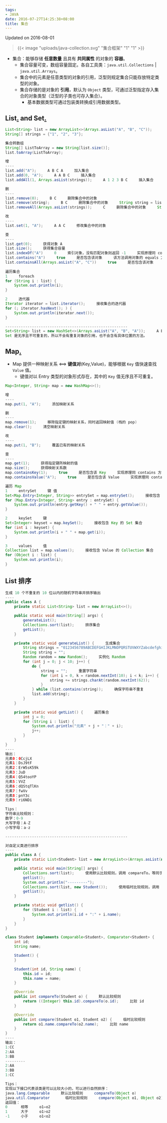 ```yaml
---
tags:
- JAVA
date: 2016-07-27T14:25:38+08:00
title: 集合
---
```


<!--more-->

Updated on 2016-08-01

> {{< image "uploads/java-collection.svg" "集合框架" "1" "1" >}}

* 集合：能够存储 **任意数量** 且具有 **共同属性** 的对象的 **容器**。
  * 集合容量可变，数组容量固定。各自工具类：`java.util.Collections` | `java.util.Arrays`。
  * 集合中的元素是任意类型的对象的引用，泛型则规定集合只能存放特定类型的对象。
  * 集合存储的是对象的 **引用**，默认为 `Object` 类型，可通过泛型指定存入集合的对象类型（泛型的子类也可存入集合）。
      * 基本数据类型可通过包装类转换成引用数据类型。

## List[.](http://download.java.net/jdk/jdk-api-localizations/jdk-api-zh-cn/publish/1.6.0/html/zh_CN/api/java/util/ArrayList.html) and Set[.](http://download.java.net/jdk/jdk-api-localizations/jdk-api-zh-cn/publish/1.6.0/html/zh_CN/api/java/util/HashSet.html)
```java
List<String> list = new ArrayList<>(Arrays.asList("A", "B", "C"));     Arrays.asList() 将数组转化为 List
String[] strings = {"1", "2", "3"};

集合转数组
String[] ListToArray = new String[list.size()];
list.toArray(ListToArray);

增
----
list.add("A");     A B C A     加入集合
list.add(0, "A");     A A B C     插入集合
list.addAll(1, Arrays.asList(strings));     A 1 2 3 B C     插入集合

删
----
list.remove(0);     B C     删除集合中的对象
list.remove(string);     B C     删除集合中的对象     String string = list.get(0) 获得对象的引用
list.removeAll(Arrays.asList(strings));     C     删除集合中的对象     String[] strings = {list.get(0), list.get(1)} 获得对象的引用并转换为 List

改
----
list.set(1, "A");     A A C     修改集合中的对象

查
----
list.get(0);     获得对象 A
list.size();     获得集合容量
list.indexOf("A")     0     索引对象，没有匹配对象则返回 -1     实现原理同 contains 方法
list.contains("A")     true     是否包含该对象     该方法调用对象的 equals 方法进行比较；通过重写 equals 方法使其比较数据本身，而不是对象内存地址，以获得更好的扩展。
list.containsAll(Arrays.asList("A", "C"))     true     是否包含该对象            ⇳
                                                                                                                HashSet 先比较 hashCode，再调用 equals 方法，所以还需要重写 hashCode 方法。
遍历集合
1     foreach
for (String i : list) {
    System.out.println(i);
}

2     迭代器
Iterator iterator = list.iterator();     接收集合的迭代器
for (; iterator.hasNext(); ) {
    System.out.println(iterator.next());
}

-------------------------------------------------------
Set<String> list = new HashSet<>(Arrays.asList("A", "B", "A"));     A B
Set 是无序且不可重复的，所以不会有重复对象的引用，也不会含有具体位置的方法。
```

## Map[.](http://download.java.net/jdk/jdk-api-localizations/jdk-api-zh-cn/publish/1.6.0/html/zh_CN/api/java/util/HashMap.html)
* Map 提供一种映射关系 ⟺ **键值对**(Key,Value)，能够根据 `Key` 值快速查找 `Value` 值。
  * 键值对以 Entry 类型的对象形式存在，其中的 `Key` 值无序且不可重复。

```java
Map<Integer, String> map = new HashMap<>();

增
----
map.put(1, "A");     添加映射关系

删
----
map.remove(1);     移除指定键的映射关系，同时返回映射值 (栈的 pop)
map.clear();     清空映射关系

改
----
map.put(1, "B");     覆盖已有的映射关系

查
----
map.get(1);     获得指定键所映射的值
map.size();     获得映射关系数
map.containsKey(1);     true     是否包含该 Key     实现原理同 contains 方法
map.containsValue("A");     true     是否包含该 Value     实现原理同 contains 方法

遍历 Map
1     entrySet     键 值
Set<Map.Entry<Integer, String>> entrySet = map.entrySet();     接收包含 Entry 对象的 Set 集合
for (Map.Entry<Integer, String> entry : entrySet) {
    System.out.println(entry.getKey() + " " + entry.getValue());
}

2     keySet     键
Set<Integer> keyset = map.keySet();     接收包含 Key 的 Set 集合
for (int i : keyset) {
    System.out.println(i + " " + map.get(i));
}

3     values     值
Collection list = map.values();     接收包含 Value 的 Collection 集合
for (Object i : list) {
    System.out.println(i);
}
```

## List 排序

```java
生成 10 个不重复的 10 位以内的随机字符串并排序输出
----
public class A {
    private static List<String> list = new ArrayList<>();

    public static void main(String[] args) {
        generateList();
        Collections.sort(list);     排序集合
        getList();
    }

    private static void generateList() {     生成集合
        String strings = "0123456789ABCDEFGHIJKLMNOPQRSTUVWXYZabcdefghijklmnopqrstuvwxyz";
        String string = "";
        Random random = new Random();     实例化 Random
        for (int j = 0; j < 10; j++) {
            do {
                string = "";     重置字符串
                for (int i = 0, k = random.nextInt(10); i < k; i++) {     random.nextInt(10) 返回 [0,10) 以内的随机整数
                    string += strings.charAt(random.nextInt(62));
                }
            } while (list.contains(string));     确保字符串不重复
            list.add(string);
        }
    }

    private static void getList() {     遍历集合
        int j = 0;
        for (String i : list) {
            System.out.println("元素" + j + "：" + i);
            j++;
        }
    }
}
----
输出：
元素0：0CcjLX
元素1：DsJ9tF
元素2：ErW5sK59k
元素3：JuD
元素4：Q54tooYP
元素5：VVZ
元素6：dQStqTlKn
元素7：fwVv
元素8：pnY3c
元素9：ri6NDi

Tips：
字符串比较规则：
数字：0-9
大写字母：A-Z
小写字母：a-z

-------------------------------------------------------

对自定义类进行排序
----
public class A {
    private static List<Student> list = new ArrayList<>(Arrays.asList(new Student(1, "CC"), new Student(2, "AA"), new Student(3, "BB")));

    public static void main(String[] args) {
        Collections.sort(list);     使用默认比较规则，调用 compareTo，等同于 list.sort(null)
        getlist();
        System.out.println("---------");
        Collections.sort(list, new Student());     使用临时比较规则，调用 compare，等同于 list.sort(new Student())
        getlist();
    }

    private static void getlist() {
        for (Student i : list) {
            System.out.println(i.id + ":" + i.name);
        }
    }
}

class Student implements Comparable<Student>, Comparator<Student> {     实现接口
    int id;
    String name;

    Student() {
    }

    Student(int id, String name) {
        this.id = id;
        this.name = name;
    }

    @Override
    public int compareTo(Student o) {     默认比较规则
        return ((Integer) this.id).compareTo(o.id);     比较 id
    }

    @Override
    public int compare(Student o1, Student o2) {     临时比较规则
        return o1.name.compareTo(o2.name);     比较 name
    }
}
----
输出：
1:CC
2:AA
3:BB
---------
2:AA
3:BB
1:CC

Tips：
实现以下接口代表该类是可以比较大小的，可以进行自然排序：
java.lang.Comparable     默认比较规则     compareTo(Object o)
java.util.Comparator       临时比较规则     compare(Object o1, Object o2)
返回值：
0      相等     o1=o2
1      大于     o1>o2
-1     小于     o1<o2
```
